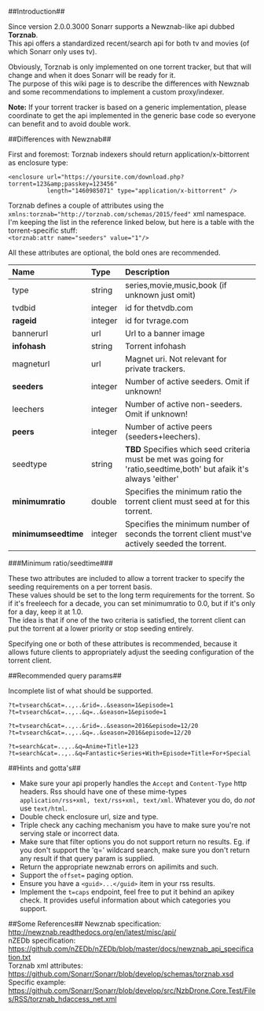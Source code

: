 ##Introduction##

Since version 2.0.0.3000 Sonarr supports a Newznab-like api dubbed **Torznab**.  
This api offers a standardized recent/search api for both tv and movies (of which Sonarr only uses tv).  

Obviously, Torznab is only implemented on one torrent tracker, but that will change and when it does Sonarr will be ready for it.  
The purpose of this wiki page is to describe the differences with Newznab and some recommendations to implement a custom proxy/indexer.

**Note:** If your torrent tracker is based on a generic implementation, please coordinate to get the api implemented in the generic base code so everyone can benefit and to avoid double work.

##Differences with Newznab##

First and foremost: Torznab indexers should return application/x-bittorrent as enclosure type:   
```
<enclosure url="https://yoursite.com/download.php?torrent=123&amp;passkey=123456"   
           length="1460985071" type="application/x-bittorrent" />
```

Torznab defines a couple of attributes using the ```xmlns:torznab="http://torznab.com/schemas/2015/feed"``` xml namespace.   
I'm keeping the list in the reference linked below, but here is a table with the torrent-specific stuff:   
```<torznab:attr name="seeders" value="1"/>```

All these attributes are optional, the bold ones are recommended.

| Name                 | Type    | Description                                    |
|:---------------------|:--------|:-----------------------------------------------|
| type                 | string  | series,movie,music,book (if unknown just omit) |
| tvdbid               | integer | id for thetvdb.com                             |
| **rageid**           | integer | id for tvrage.com                              |
| bannerurl            | url     | Url to a banner image                          |
| **infohash**         | string  | Torrent infohash                               |
|  magneturl           | url     | Magnet uri. Not relevant for private trackers. |
| **seeders**          | integer | Number of active seeders. Omit if unknown!     |
| leechers             | integer | Number of active non-seeders. Omit if unknown! |
| **peers**            | integer | Number of active peers (seeders+leechers).     |
| seedtype             | string  | **TBD** Specifies which seed criteria must be met was going for 'ratio,seedtime,both' but afaik it's always 'either' |
| **minimumratio**     | double  | Specifies the minimum ratio the torrent client must seed at for this torrent. |
| **minimumseedtime**  | integer | Specifies the minimum number of seconds the torrent client must've actively seeded the torrent. |

###Minimum ratio/seedtime###

These two attributes are included to allow a torrent tracker to specify the seeding requirements on a per torrent basis.     
These values should be set to the long term requirements for the torrent. So if it's freeleech for a decade, you can set minimumratio to 0.0, but if it's only for a day, keep it at 1.0.  
The idea is that if one of the two criteria is satisfied, the torrent client can put the torrent at a lower priority or stop seeding entirely.

Specifying one or both of these attributes is recommended, because it allows future clients to appropriately adjust the seeding configuration of the torrent client.

##Recommended query params##

Incomplete list of what should be supported.

```
?t=tvsearch&cat=..,..&rid=..&season=1&episode=1
?t=tvsearch&cat=..,..&q=..&season=1&episode=1

?t=tvsearch&cat=..,..&rid=..&season=2016&episode=12/20
?t=tvsearch&cat=..,..&q=..&season=2016&episode=12/20

?t=search&cat=..,..&q=Anime+Title+123
?t=search&cat=..,..&q=Fantastic+Series+With+Episode+Title+For+Special
```

##Hints and gotta's##

- Make sure your api properly handles the ```Accept``` and ```Content-Type``` http headers. Rss should have one of these mime-types ```application/rss+xml, text/rss+xml, text/xml```. Whatever you do, do _not_ use ```text/html```.
- Double check enclosure url, size and type.
- Triple check any caching mechanism you have to make sure you're not serving stale or incorrect data.
- Make sure that filter options you do not support return no results. Eg. if you don't support the 'q=' wildcard search, make sure you don't return any result if that query param is supplied.
- Return the appropriate newznab errors on apilimits and such.
- Support the ```offset=``` paging option.
- Ensure you have a ```<guid>...</guid>``` item in your rss results.
- Implement the ```t=caps``` endpoint, feel free to put it behind an apikey check. It provides useful information about which categories you support.

##Some References##
Newznab specification:  http://newznab.readthedocs.org/en/latest/misc/api/  
nZEDb specification: https://github.com/nZEDb/nZEDb/blob/master/docs/newznab_api_specification.txt  
Torznab xml attributes: https://github.com/Sonarr/Sonarr/blob/develop/schemas/torznab.xsd   
Specific example: https://github.com/Sonarr/Sonarr/blob/develop/src/NzbDrone.Core.Test/Files/RSS/torznab_hdaccess_net.xml   